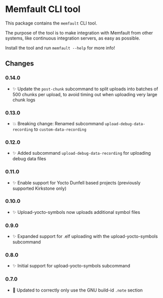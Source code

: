 # Memfault CLI tool

This package contains the `memfault` CLI tool.

The purpose of the tool is to make integration with Memfault from other systems,
like continuous integration servers, as easy as possible.

Install the tool and run `memfault --help` for more info!

## Changes

### 0.14.0

- ✨ Update the `post-chunk` subcommand to split uploads into batches of 500
  chunks per upload, to avoid timing out when uploading very large chunk logs

### 0.13.0

- 💥 Breaking change: Renamed subcommand `upload-debug-data-recording` to
  `custom-data-recording`

### 0.12.0

- ✨ Added subcommand `upload-debug-data-recording` for uploading debug data
  files

### 0.11.0

- ✨ Enable support for Yocto Dunfell based projects (previously supported
  Kirkstone only)

### 0.10.0

- ✨ Upload-yocto-symbols now uploads additional symbol files

### 0.9.0

- ✨ Expanded support for .elf uploading with the upload-yocto-symbols
  subcommand

### 0.8.0

- ✨ Initial support for upload-yocto-symbols subcommand

### 0.7.0

- 🐛 Updated to correctly only use the GNU build-id `.note` section

